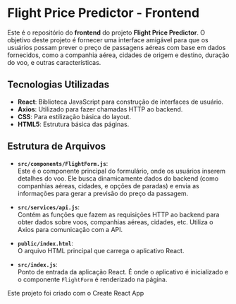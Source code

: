 # Flight Price Predictor - Frontend

Este é o repositório do **frontend** do projeto **Flight Price Predictor**. O objetivo deste projeto é fornecer uma interface amigável para que os usuários possam prever o preço de passagens aéreas com base em dados fornecidos, como a companhia aérea, cidades de origem e destino, duração do voo, e outras características.

## Tecnologias Utilizadas

- **React**: Biblioteca JavaScript para construção de interfaces de usuário.
- **Axios**: Utilizado para fazer chamadas HTTP ao backend.
- **CSS**: Para estilização básica do layout.
- **HTML5**: Estrutura básica das páginas.

## Estrutura de Arquivos

- **`src/components/FlightForm.js`**:  
  Este é o componente principal do formulário, onde os usuários inserem detalhes do voo. Ele busca dinamicamente dados do backend (como companhias aéreas, cidades, e opções de paradas) e envia as informações para gerar a previsão do preço da passagem.

- **`src/services/api.js`**:  
  Contém as funções que fazem as requisições HTTP ao backend para obter dados sobre voos, companhias aéreas, cidades, etc. Utiliza o Axios para comunicação com a API.

- **`public/index.html`**:  
  O arquivo HTML principal que carrega o aplicativo React.

- **`src/index.js`**:  
  Ponto de entrada da aplicação React. É onde o aplicativo é inicializado e o componente `FlightForm` é renderizado na página.


Este projeto foi criado com o Create React App

